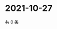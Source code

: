 # 2021-10-27

共 0 条

<!-- BEGIN WEIBO -->
<!-- 最后更新时间 Wed Oct 27 2021 00:20:50 GMT+0800 (China Standard Time) -->

<!-- END WEIBO -->
